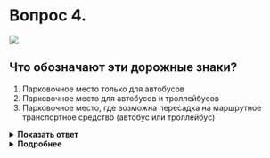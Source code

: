 # Вопрос 4.

![](https://s.drom.ru/i24227/pdd/tickets/2016/1542608332.jpg)

## Что обозначают эти дорожные знаки?

1. Парковочное место только для автобусов
2. Парковочное место для автобусов и троллейбусов
3. Парковочное место, где возможна пересадка на маршрутное транспортное средство (автобус или троллейбус)

<details>
<summary><b>Показать ответ</b></summary>
Правильный ответ: 3
</details>
<details>
<summary><b>Подробнее</b></summary>
Знак 6.4 «Парковка (парковочное место)» применён с табличкой 8.21.2 «Вид маршрутного транспортного средства». Такое сочетание знаков показывает, что с этого места для дальнейшего движения можно воспользоваться маршрутными транспортными средствами - автобусом или троллейбусом, а свой автомобиль можно оставить на оборудованной стоянке. 
(«Дорожные знаки»)
</details>
